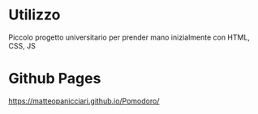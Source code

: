 # Utilizzo

Piccolo progetto universitario per prender mano inizialmente con HTML, CSS, JS

# Github Pages

https://matteopanicciari.github.io/Pomodoro/
